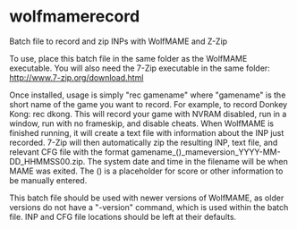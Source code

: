 # wolfmamerecord
Batch file to record and zip INPs with WolfMAME and Z-Zip

To use, place this batch file in the same folder as the WolfMAME executable. You will also need the 7-Zip executable in the same folder: http://www.7-zip.org/download.html

Once installed, usage is simply "rec gamename" where "gamename" is the short name of the game you want to record. For example, to record Donkey Kong: rec dkong. This will record your game with NVRAM disabled, run in a window, run with no frameskip, and disable cheats. When WolfMAME is finished running, it will create a text file with information about the INP just recorded. 7-Zip will then automatically zip the resulting INP, text file, and relevant CFG file with the format gamename_()_mameversion_YYYY-MM-DD_HHMMSS00.zip. The system date and time in the filename will be when MAME was exited. The () is a placeholder for score or other information to be manually entered.

This batch file should be used with newer versions of WolfMAME, as older versions do not have a "-version" command, which is used within the batch file. INP and CFG file locations should be left at their defaults.
